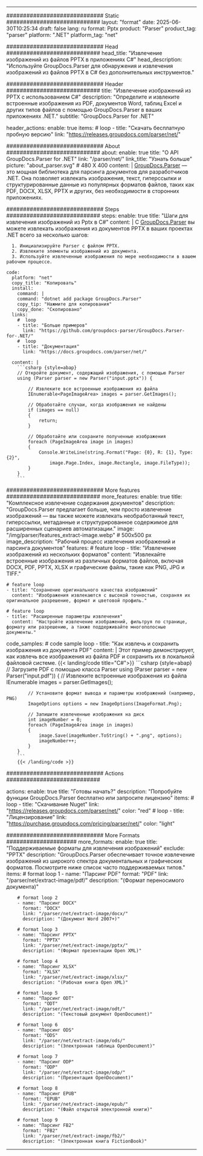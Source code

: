 


---
############################# Static ############################
layout: "format"
date:  2025-06-30T10:25:34
draft: false
lang: ru
format: Pptx
product: "Parser"
product_tag: "parser"
platform: ".NET"
platform_tag: "net"

############################# Head ############################
head_title: "Извлечение изображений из файлов PPTX в приложениях C#"
head_description: "Используйте GroupDocs.Parser для обнаружения и извлечения изображений из файлов PPTX в C# без дополнительных инструментов."

############################# Header ############################
title: "Извлечение изображений из PPTX с использованием C#" 
description: "Определите и извлеките встроенные изображения из PDF, документов Word, таблиц Excel и других типов файлов с помощью GroupDocs.Parser в ваших приложениях .NET."
subtitle: "GroupDocs.Parser for .NET" 

header_actions:
  enable: true
  items:
    #  loop
    - title: "Скачать бесплатную пробную версию"
      link: "https://releases.groupdocs.com/parser/net/"
      
############################# About ############################
about:
    enable: true
    title: "О API GroupDocs.Parser for .NET"
    link: "/parser/net/"
    link_title: "Узнать больше"
    picture: "about_parser.svg" # 480 X 400
    content: |
       [GroupDocs.Parser](/parser/net/) — это мощная библиотека для парсинга документов для разработчиков .NET. Она позволяет извлекать изображения, текст, гиперссылки и структурированные данные из популярных форматов файлов, таких как PDF, DOCX, XLSX, PPTX и других, без необходимости в сторонних приложениях.

############################# Steps ############################
steps:
    enable: true
    title: "Шаги для извлечения изображений из Pptx в C#"
    content: |
      С [GroupDocs.Parser](/parser/net/) вы можете извлекать изображения из документов PPTX в ваших проектах .NET всего за несколько шагов:
      
      1. Инициализируйте Parser с файлом PPTX.
      2. Извлеките элементы изображений из документа.
      3. Используйте извлеченные изображения по мере необходимости в вашем рабочем процессе.
   
    code:
      platform: "net"
      copy_title: "Копировать"
      install:
        command: |
        command: "dotnet add package GroupDocs.Parser"
        copy_tip: "Нажмите для копирования"
        copy_done: "Скопировано"
      links:
        #  loop
        - title: "Больше примеров"
          link: "https://github.com/groupdocs-parser/GroupDocs.Parser-for-.NET/"
        #  loop
        - title: "Документация"
          link: "https://docs.groupdocs.com/parser/net/"
          
      content: |
        ```csharp {style=abap}
        // Откройте документ, содержащий изображения, с помощью Parser
        using (Parser parser = new Parser("input.pptx")) {

            // Извлеките все встроенные изображения из файла
            IEnumerable<PageImageArea> images = parser.GetImages();

            // Обработайте случаи, когда изображения не найдены
            if (images == null)
            {
                return;
            }

            // Обработайте или сохраните полученные изображения
            foreach (PageImageArea image in images)
            {
                Console.WriteLine(string.Format("Page: {0}, R: {1}, Type: {2}", 
                    image.Page.Index, image.Rectangle, image.FileType));
            }
        }
        ```  

############################# More features ############################
more_features:
  enable: true
  title: "Комплексное извлечение содержания документов"
  description: "GroupDocs.Parser предлагает больше, чем просто извлечение изображений — вы также можете извлекать необработанный текст, гиперссылки, метаданные и структурированное содержимое для расширенных сценариев автоматизации."
  image: "/img/parser/features_extract-image.webp" # 500x500 px
  image_description: "Рабочий процесс извлечения изображений и парсинга документов"
  features:
    # feature loop
    - title: "Извлечение изображений из нескольких форматов"
      content: "Извлекайте встроенные изображения из различных форматов файлов, включая DOCX, PDF, PPTX, XLSX и графические файлы, такие как PNG, JPG и TIFF."

    # feature loop
    - title: "Сохранение оригинального качества изображений"
      content: "Изображения извлекаются с высокой точностью, сохраняя их оригинальное разрешение, формат и цветовой профиль."

    # feature loop
    - title: "Расширенные параметры извлечения"
      content: "Настройте извлечение изображений, фильтруя по странице, формату или разрешению, а также поддерживайте многополосные документы."
      
  code_samples:
    # code sample loop
    - title: "Как извлечь и сохранить изображения из документа PDF"
      content: |
        Этот пример демонстрирует, как извлечь все изображения из файла PDF и сохранить их в локальной файловой системе.
        {{< landing/code title="C#">}}
        ```csharp {style=abap}
        //  Загрузите PDF с помощью класса Parser
        using (Parser parser = new Parser("input.pdf"))
        {
            // Извлеките встроенные изображения из файла
            IEnumerable<PageImageArea> images = parser.GetImages();

            // Установите формат вывода и параметры изображений (например, PNG)
            ImageOptions options = new ImageOptions(ImageFormat.Png);

            // Запишите извлеченные изображения на диск
            int imageNumber = 0;
            foreach (PageImageArea image in images)
            {
                image.Save(imageNumber.ToString() + ".png", options);
                imageNumber++;
            }
        }
        ```
        {{< /landing/code >}}


############################# Actions ############################

actions:
  enable: true
  title: "Готовы начать?"
  description: "Попробуйте функции GroupDocs.Parser бесплатно или запросите лицензию"
  items:
    #  loop
    - title: "Скачивание Nuget"
      link: "https://releases.groupdocs.com/parser/net/"
      color: "red"
        #  loop
    - title: "Лицензирование"
      link: "https://purchase.groupdocs.com/pricing/parser/net/"
      color: "light"


############################# More Formats #####################
more_formats:
    enable: true
    title: "Поддерживаемые форматы для извлечения изображений"
    exclude: "PPTX"
    description: "GroupDocs.Parser обеспечивает точное извлечение изображений из широкого спектра документальных и графических форматов. Посмотрите ниже список часто поддерживаемых типов."
    items: 
        # format loop 1
        - name: "Парсинг PDF"
          format: "PDF"
          link: "/parser/net/extract-image/pdf/"
          description: "(Формат переносимого документа)"
          
        # format loop 2
        - name: "Парсинг DOCX"
          format: "DOCX"
          link: "/parser/net/extract-image/docx/"
          description: "(Документ Word 2007+)"
          
        # format loop 3
        - name: "Парсинг PPTX"
          format: "PPTX"
          link: "/parser/net/extract-image/pptx/"
          description: "(Формат презентации Open XML)"
          
        # format loop 4
        - name: "Парсинг XLSX"
          format: "XLSX"
          link: "/parser/net/extract-image/xlsx/"
          description: "(Рабочая книга Open XML)"
          
        # format loop 5
        - name: "Парсинг ODT"
          format: "ODT"
          link: "/parser/net/extract-image/odt/"
          description: "(Текстовый документ OpenDocument)"
          
        # format loop 6
        - name: "Парсинг ODS"
          format: "ODS"
          link: "/parser/net/extract-image/ods/"
          description: "(Электронная таблица OpenDocument)"
          
        # format loop 7
        - name: "Парсинг ODP"
          format: "ODP"
          link: "/parser/net/extract-image/odp/"
          description: "(Презентация OpenDocument)"
          
        # format loop 8
        - name: "Парсинг EPUB"
          format: "EPUB"
          link: "/parser/net/extract-image/epub/"
          description: "(Файл открытой электронной книги)"
          
        # format loop 9
        - name: "Парсинг FB2"
          format: "FB2"
          link: "/parser/net/extract-image/fb2/"
          description: "(Электронная книга FictionBook)"
         
          

---